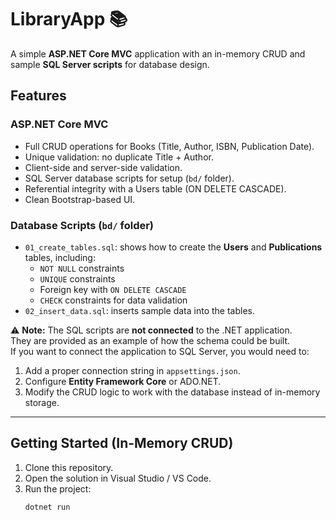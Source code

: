 # LibraryApp 📚

A simple **ASP.NET Core MVC** application with an in-memory CRUD and sample **SQL Server scripts** for database design.

## Features
### ASP.NET Core MVC
- Full CRUD operations for Books (Title, Author, ISBN, Publication Date).
- Unique validation: no duplicate Title + Author.
- Client-side and server-side validation.
- SQL Server database scripts for setup (`bd/` folder).
- Referential integrity with a Users table (ON DELETE CASCADE).
- Clean Bootstrap-based UI.

### Database Scripts (`bd/` folder)
- `01_create_tables.sql`: shows how to create the **Users** and **Publications** tables, including:
  - `NOT NULL` constraints
  - `UNIQUE` constraints
  - Foreign key with `ON DELETE CASCADE`
  - `CHECK` constraints for data validation
- `02_insert_data.sql`: inserts sample data into the tables.

⚠️ **Note:** The SQL scripts are **not connected** to the .NET application.  
They are provided as an example of how the schema could be built.  
If you want to connect the application to SQL Server, you would need to:
1. Add a proper connection string in `appsettings.json`.
2. Configure **Entity Framework Core** or ADO.NET.
3. Modify the CRUD logic to work with the database instead of in-memory storage.

---

## Getting Started (In-Memory CRUD)
1. Clone this repository.
2. Open the solution in Visual Studio / VS Code.
3. Run the project:
   ```bash
   dotnet run
